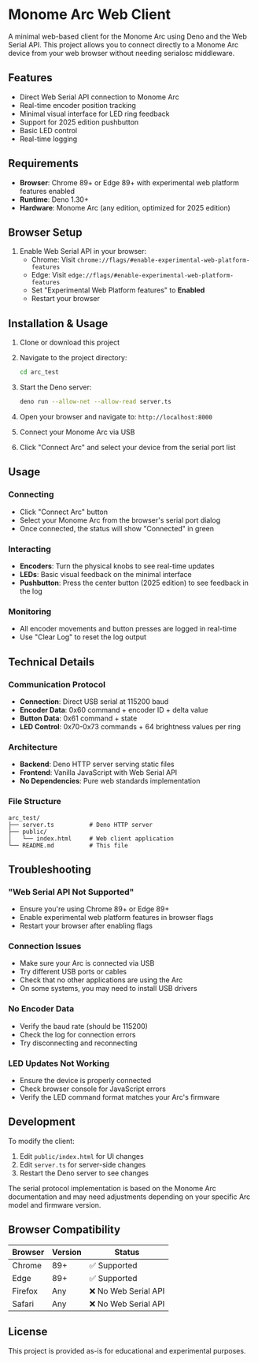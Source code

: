 # Monome Arc Web Client

A minimal web-based client for the Monome Arc using Deno and the Web Serial API. This project allows you to connect directly to a Monome Arc device from your web browser without needing serialosc middleware.

## Features

- Direct Web Serial API connection to Monome Arc
- Real-time encoder position tracking
- Minimal visual interface for LED ring feedback
- Support for 2025 edition pushbutton
- Basic LED control
- Real-time logging

## Requirements

- **Browser**: Chrome 89+ or Edge 89+ with experimental web platform features enabled
- **Runtime**: Deno 1.30+
- **Hardware**: Monome Arc (any edition, optimized for 2025 edition)

## Browser Setup

1. Enable Web Serial API in your browser:
   - Chrome: Visit `chrome://flags/#enable-experimental-web-platform-features`
   - Edge: Visit `edge://flags/#enable-experimental-web-platform-features`
   - Set "Experimental Web Platform features" to **Enabled**
   - Restart your browser

## Installation & Usage

1. Clone or download this project
2. Navigate to the project directory:
   ```bash
   cd arc_test
   ```

3. Start the Deno server:
   ```bash
   deno run --allow-net --allow-read server.ts
   ```

4. Open your browser and navigate to: `http://localhost:8000`

5. Connect your Monome Arc via USB

6. Click "Connect Arc" and select your device from the serial port list

## Usage

### Connecting
- Click "Connect Arc" button
- Select your Monome Arc from the browser's serial port dialog
- Once connected, the status will show "Connected" in green

### Interacting
- **Encoders**: Turn the physical knobs to see real-time updates
- **LEDs**: Basic visual feedback on the minimal interface
- **Pushbutton**: Press the center button (2025 edition) to see feedback in the log

### Monitoring
- All encoder movements and button presses are logged in real-time
- Use "Clear Log" to reset the log output

## Technical Details

### Communication Protocol
- **Connection**: Direct USB serial at 115200 baud
- **Encoder Data**: 0x60 command + encoder ID + delta value
- **Button Data**: 0x61 command + state
- **LED Control**: 0x70-0x73 commands + 64 brightness values per ring

### Architecture
- **Backend**: Deno HTTP server serving static files
- **Frontend**: Vanilla JavaScript with Web Serial API
- **No Dependencies**: Pure web standards implementation

### File Structure
```
arc_test/
├── server.ts          # Deno HTTP server
├── public/
│   └── index.html     # Web client application
└── README.md          # This file
```

## Troubleshooting

### "Web Serial API Not Supported"
- Ensure you're using Chrome 89+ or Edge 89+
- Enable experimental web platform features in browser flags
- Restart your browser after enabling flags

### Connection Issues
- Make sure your Arc is connected via USB
- Try different USB ports or cables
- Check that no other applications are using the Arc
- On some systems, you may need to install USB drivers

### No Encoder Data
- Verify the baud rate (should be 115200)
- Check the log for connection errors
- Try disconnecting and reconnecting

### LED Updates Not Working
- Ensure the device is properly connected
- Check browser console for JavaScript errors
- Verify the LED command format matches your Arc's firmware

## Development

To modify the client:
1. Edit `public/index.html` for UI changes
2. Edit `server.ts` for server-side changes
3. Restart the Deno server to see changes

The serial protocol implementation is based on the Monome Arc documentation and may need adjustments depending on your specific Arc model and firmware version.

## Browser Compatibility

| Browser | Version | Status |
|---------|---------|--------|
| Chrome  | 89+     | ✅ Supported |
| Edge    | 89+     | ✅ Supported |
| Firefox | Any     | ❌ No Web Serial API |
| Safari  | Any     | ❌ No Web Serial API |

## License

This project is provided as-is for educational and experimental purposes.